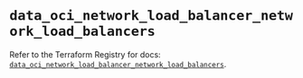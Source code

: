 # `data_oci_network_load_balancer_network_load_balancers`

Refer to the Terraform Registry for docs: [`data_oci_network_load_balancer_network_load_balancers`](https://registry.terraform.io/providers/oracle/oci/7.19.0/docs/data-sources/network_load_balancer_network_load_balancers).
